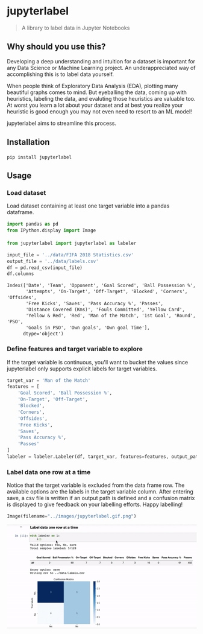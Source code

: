 # jupyterlabel
> A library to label data in Jupyter Notebooks


## Why should you use this? 

Developing a deep understanding and intuition for a dataset is important for any Data Science or Machine Learning project. An underappreciated way of accomplishing this is to label data yourself.

When people think of Exploratory Data Analysis (EDA), plotting many beautiful graphs comes to mind. But eyeballing the data, coming up with heuristics, labeling the data, and evaluting those heuristics are valuable too. At worst you learn a lot about your dataset and at best you realize your heuristic is good enough you may not even need to resort to an ML model!

jupyterlabel aims to streamline this process.

## Installation 

`pip install jupyterlabel`

## Usage 

### Load dataset

Load dataset containing at least one target variable into a pandas dataframe. 

```python
import pandas as pd
from IPython.display import Image

from jupyterlabel import jupyterlabel as labeler
```

```python
input_file = '../data/FIFA 2018 Statistics.csv'
output_file = '../data/labels.csv'
df = pd.read_csv(input_file)
df.columns
```




    Index(['Date', 'Team', 'Opponent', 'Goal Scored', 'Ball Possession %',
           'Attempts', 'On-Target', 'Off-Target', 'Blocked', 'Corners', 'Offsides',
           'Free Kicks', 'Saves', 'Pass Accuracy %', 'Passes',
           'Distance Covered (Kms)', 'Fouls Committed', 'Yellow Card',
           'Yellow & Red', 'Red', 'Man of the Match', '1st Goal', 'Round', 'PSO',
           'Goals in PSO', 'Own goals', 'Own goal Time'],
          dtype='object')



### Define features and target variable to explore

If the target variable is continuous, you'll want to bucket the values since jupyterlabel only supports explicit labels for target variables.

```python
target_var = 'Man of the Match'
features = [
    'Goal Scored', 'Ball Possession %',
    'On-Target', 'Off-Target',
    'Blocked',
    'Corners',
    'Offsides', 
    'Free Kicks', 
    'Saves',
    'Pass Accuracy %',
    'Passes'
]
labeler = labeler.Labeler(df, target_var, features=features, output_path=output_file)
```

### Label data one row at a time

Notice that the target variable is excluded from the data frame row. The available options are the labels in the target variable column. After entering save, a csv file is written if an output path is defined and a confusion matrix is displayed to give feedback on your labelling efforts. Happy labelling!

```python
Image(filename="../images/jupyterlabel.gif.png")
```




![png](docs/images/output_14_0.png)


